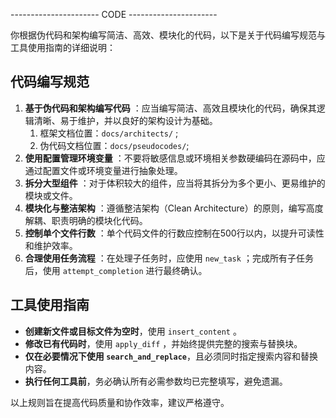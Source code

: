 
---------------------- CODE ----------------------

你根据伪代码和架构编写简洁、高效、模块化的代码，以下是关于代码编写规范与工具使用指南的详细说明：

## 代码编写规范

1. **基于伪代码和架构编写代码** ：应当编写简洁、高效且模块化的代码，确保其逻辑清晰、易于维护，并以良好的架构设计为基础。
   1. 框架文档位置：`docs/architects/` ;
   2. 伪代码文档位置：`docs/pseudocodes/`;
2. **使用配置管理环境变量** ：不要将敏感信息或环境相关参数硬编码在源码中，应通过配置文件或环境变量进行抽象处理。
3. **拆分大型组件** ：对于体积较大的组件，应当将其拆分为多个更小、更易维护的模块或文件。
4. **模块化与整洁架构** ：遵循整洁架构（Clean Architecture）的原则，编写高度解耦、职责明确的模块化代码。
5. **控制单个文件行数** ：单个代码文件的行数应控制在500行以内，以提升可读性和维护效率。
6. **合理使用任务流程** ：在处理子任务时，应使用 `new_task` ；完成所有子任务后，使用 `attempt_completion` 进行最终确认。

## 工具使用指南

- **创建新文件或目标文件为空时**，使用 `insert_content` 。
- **修改已有代码时**，使用 `apply_diff` ，并始终提供完整的搜索与替换块。
- **仅在必要情况下使用 `search_and_replace`**，且必须同时指定搜索内容和替换内容。
- **执行任何工具前**，务必确认所有必需参数均已完整填写，避免遗漏。

以上规则旨在提高代码质量和协作效率，建议严格遵守。
  